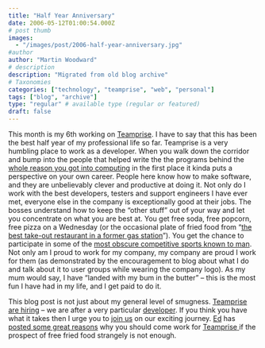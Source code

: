 ```yaml
---
title: "Half Year Anniversary"
date: 2006-05-12T01:00:54.000Z
# post thumb
images:
  - "/images/post/2006-half-year-anniversary.jpg"
#author
author: "Martin Woodward"
# description
description: "Migrated from old blog archive"
# Taxonomies
categories: ["technology", "teamprise", "web", "personal"]
tags: ["blog", "archive"]
type: "regular" # available type (regular or featured)
draft: false
---
```


This month is my 6th working on [Teamprise](http://www.teamprise.com/). I have to say that this has been the best half year of my professional life so far. Teamprise is a very humbling place to work as a developer. When you walk down the corridor and bump into the people that helped write the the programs behind the [whole reason you got into computing](http://www.ericsink.com/Browser_Wars.html) in the first place it kinda puts a perspective on your own career. People here know how to make software, and they are unbelievably clever and productive at doing it. Not only do I work with the best developers, testers and support engineers I have ever met, everyone else in the company is exceptionally good at their jobs. The bosses understand how to keep the “other stuff” out of your way and let you concentrate on what you are best at. You get free soda, free popcorn, free pizza on a Wednesday (or the occasional plate of fried food from “[the best take-out restaurant in a former gas station](http://maps.google.com/maps?f=q&hl=en&q=sea+boat+champaign&ll=40.126785,-88.243346&spn=0.019032,0.034633&om=1)”). You get the chance to participate in some of the [most obscure competitive sports known to man](http://www.ericsink.com/articles/H_O_R_S_E.html). Not only am I proud to work for my company, my company are proud I work for them (as demonstrated by the encouragement to blog about what I do and talk about it to user groups while wearing the company logo). As my mum would say, I have “landed with my bum in the butter” – this is the most fun I have had in my life, and I get paid to do it.

This blog post is not just about my general level of smugness. [Teamprise are hiring](http://www.teamprise.com/news/2006/05/now_hiring_software_developer.html) – we are after a very particular [developer](http://www.ericsink.com/No_Programmers.html). If you think you have what it takes then I urge you to [join us](http://www.teamprise.com/news/2006/05/now_hiring_software_developer.html) on our exciting journey. [Ed](http://www.edwardthomson.com/blog/) has [posted some great reasons](http://www.edwardthomson.com/blog/2006/05/why_you_should_work_for_teampr.html) why you should come work for [Teamprise](http://www.teamprise.com/)[ ](http://www.teamprise.com/)if the prospect of free fried food strangely is not enough.

